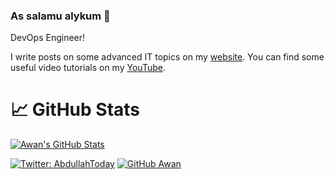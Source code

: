 ### As salamu alykum 👋

DevOps Engineer!

I write posts on some advanced IT topics on my [website](https://abdullah.solutions).
You can find some useful video tutorials on my [YouTube](https://youtube.com/AbdullahToday).

# &#x1f4c8; GitHub Stats


<a href="https://github.com/Awan/Awan">
  <img align="center" src="https://github-readme-stats.vercel.app/api?username=Awan&show_icons=true&line_height=27&count_private=true&title_color=ffffff&text_color=c9cacc&icon_color=2bbc8a&bg_color=1d1f21" alt="Awan's GitHub Stats" />
</a>

[![Twitter: AbdullahToday](https://img.shields.io/twitter/follow/AbdullahToday?style=social)](https://twitter.com/AbdullahToday)
[![GitHub Awan](https://img.shields.io/github/followers/Awan?label=follow&style=social)](https://github.com/Awan)

